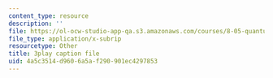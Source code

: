```yaml
---
content_type: resource
description: ''
file: https://ol-ocw-studio-app-qa.s3.amazonaws.com/courses/8-05-quantum-physics-ii-fall-2013/4a5c3514d9606a5af290901ec4297853_xieyFMfX-Ao.srt
file_type: application/x-subrip
resourcetype: Other
title: 3play caption file
uid: 4a5c3514-d960-6a5a-f290-901ec4297853
---
```

